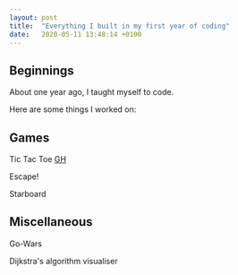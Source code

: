 ```yaml
---
layout: post
title:  "Everything I built in my first year of coding"
date:   2020-05-11 13:48:14 +0100
---
```


## Beginnings

About one year ago, I taught myself to code. 

Here are some things I worked on: 

## Games

Tic Tac Toe [GH]()

Escape!

Starboard

## Miscellaneous 

Go-Wars

Dijkstra's algorithm visualiser


